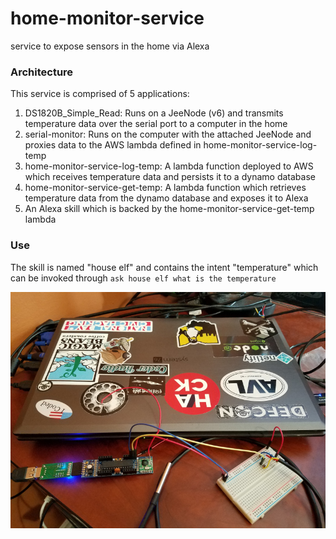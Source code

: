 # home-monitor-service
service to expose sensors in the home via Alexa

### Architecture
This service is comprised of 5 applications:
1. DS1820B_Simple_Read: Runs on a JeeNode (v6) and transmits temperature data over the serial port to a computer in the home
2. serial-monitor: Runs on the computer with the attached JeeNode and proxies data to the AWS lambda defined in home-monitor-service-log-temp
3. home-monitor-service-log-temp: A lambda function deployed to AWS which receives temperature data and persists it to a dynamo database
4. home-monitor-service-get-temp: A lambda function which retrieves temperature data from the dynamo database and exposes it to Alexa
5. An Alexa skill which is backed by the home-monitor-service-get-temp lambda

### Use
The skill is named "house elf" and contains the intent "temperature" which can be invoked through `ask house elf what is the temperature`

![image of sensors](https://github.com/chriswininger/home-monitor-service/blob/master/assets/images/sensor_img1.jpg?raw=true)